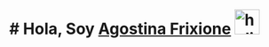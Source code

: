 # # **Hola, Soy [Agostina Frixione](www.linkedin.com/in/agostina-frixione)** <img width="45" src="https://user-images.githubusercontent.com/76783198/182454378-115c3a2e-50cc-490e-85f0-fbdfab7f36ba.gif" alt="holis">
